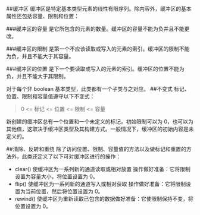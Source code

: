 ##缓冲区
缓冲区是特定基本类型元素的线性有限序列。除内容外，缓冲区的基本属性还包括容量、限制和位置：

###缓冲区的容量 
是它所包含的元素的数量。缓冲区的容量不能为负并且不能更改。

###缓冲区的限制 
是第一个不应该读取或写入的元素的索引。缓冲区的限制不能为负，并且不能大于其容量。

###缓冲区的位置 
是下一个要读取或写入的元素的索引。缓冲区的位置不能为负，并且不能大于其限制。

对于每个非 boolean 基本类型，此类都有一个子类与之对应。
##不变式
标记、位置、限制和容量值遵守以下不变式：

> 0 <= 标记 <= 位置 <= 限制 <= 容量

新创建的缓冲区总有一个位置和一个未定义的标记。初始限制可以为 0，也可以为其他值，这取决于缓冲区类型及其构建方式。一般情况下，缓冲区的初始内容是未定义的。

##清除、反转和重绕
除了访问位置、限制、容量值的方法以及做标记和重置的方法外，此类还定义了以下可对缓冲区进行的操作：

- clear() 使缓冲区为一系列新的通道读取或相对放置 操作做好准备：它将限制设置为容量大小，将位置设置为 0。
- flip() 使缓冲区为一系列新的通道写入或相对获取 操作做好准备：它将限制设置为当前位置，然后将位置设置为 0。
- rewind() 使缓冲区为重新读取已包含的数据做好准备：它使限制保持不变，将位置设置为 0。

